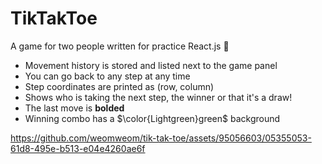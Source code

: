 # TikTakToe
 A game for two people written for practice React.js 🤠
 
 - Movement history is stored and listed next to the game panel
 - You can go back to any step at any time 
 - Step coordinates are printed as (row, column)
 - Shows who is taking the next step, the winner or that it's a draw!
 - The last move is **bolded**
 - Winning combo has a $\color{Lightgreen}green$ background

https://github.com/weomweom/tik-tak-toe/assets/95056603/05355053-61d8-495e-b513-e04e4260ae6f
